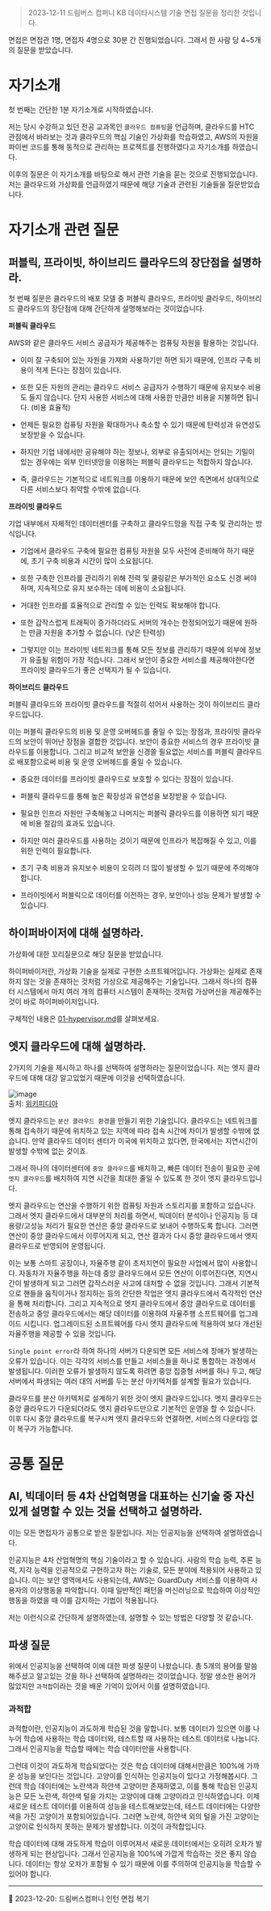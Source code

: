 > 2023-12-11 드림버스 컴퍼니 KB 데이타시스템 기술 면접 질문을 정리한 것입니다.

면접은 면접관 1명, 면접자 4명으로 30분 간 진행되었습니다. 그래서 한 사람 당 4~5개의 질문을 받았습니다.

# 자기소개

첫 번째는 간단한 1분 자기소개로 시작하였습니다.

저는 당시 수강하고 있던 전공 교과목인 `클라우드 컴퓨팅`을 언급하며, 클라우드를 HTC 관점에서 바라보는 것과 클라우드의 핵심 기술인 가상화를 학습하였고, AWS의 자원을 파이썬 코드를 통해 동적으로 관리하는 프로젝트를 진행하였다고 자기소개를 하였습니다.

이후의 질문은 이 자기소개를 바탕으로 해서 관련 기술을 묻는 것으로 진행되었습니다. 저는 클라우드와 가상화를 언급하였기 때문에 해당 기술과 관련된 기술들을 질문받았습니다.

# 자기소개 관련 질문

## 퍼블릭, 프라이빗, 하이브리드 클라우드의 장단점을 설명하라.

첫 번째 질문은 클라우드의 배포 모델 중 퍼블릭 클라우드, 프라이빗 클라우드, 하이브리드 클라우드의 장단점에 대해 간단하게 설명해보라는 것이었습니다.

**퍼블릭 클라우드**

AWS와 같은 클라우드 서비스 공급자가 제공해주는 컴퓨팅 자원을 활용하는 것입니다. 

- 이미 잘 구축되어 있는 자원을 가져와 사용하기만 하면 되기 때문에, 인프라 구축 비용이 적게 든다는 장점이 있습니다.

- 또한 모든 자원의 관리는 클라우드 서비스 공급자가 수행하기 때문에 유지보수 비용도 들지 않습니다. 단지 사용한 서비스에 대해 사용한 만큼만 비용을 지불하면 됩니다. (비용 효율적)

- 언제든 필요한 컴퓨팅 자원을 확대하거나 축소할 수 있기 때문에 탄력성과 유연성도 보장받을 수 있습니다.

- 하지만 기업 내에서만 공유해야 하는 정보나, 외부로 유출되어서는 안되는 기밀이 있는 경우에는 외부 인터넷망을 이용하는 퍼블릭 클라우드는 적합하지 않습니다.

- 즉, 클라우드는 기본적으로 네트워크를 이용하기 때문에 보안 측면에서 상대적으로 다른 서비스보다 취약할 수밖에 없습니다.


**프라이빗 클라우드**

기업 내부에서 자체적인 데이터센터를 구축하고 클라우드망을 직접 구축 및 관리하는 방식입니다.

- 기업에서 클라우드 구축에 필요한 컴퓨팅 자원을 모두 사전에 준비해야 하기 때문에, 초기 구축 비용과 시간이 많이 소요됩니다.

- 또한 구축한 인프라를 관리하기 위해 전력 및 쿨링같은 부가적인 요소도 신경 써야하며, 지속적으로 유지 보수하는 데에 비용이 소요됩니다.

- 거대한 인프라를 효율적으로 관리할 수 있는 인력도 확보해야 합니다.

- 또한 갑작스럽게 트래픽이 증가하더라도 서버의 개수는 한정되어있기 때문에 원하는 만큼 자원을 추가할 수 없습니다. (낮은 탄력성)

- 그렇지만 이는 프라이빗 네트워크를 통해 모든 정보를 관리하기 때문에 외부에 정보가 유출될 위험이 가장 적습니다. 그래서 보안이 중요한 서비스를 제공해야한다면 프라이빗 클라우드가 좋은 선택지가 될 수 있습니다.

**하이브리드 클라우드**

퍼블릭 클라우드와 프라이빗 클라우드를 적절히 섞어서 사용하는 것이 하이브리드 클라우드입니다.

이는 퍼블릭 클라우드의 비용 및 운영 오버헤드를 줄일 수 있는 장점과, 프라이빗 클라우드의 보안이 뛰어난 장점을 결합한 것입니다. 보안이 중요한 서비스의 경우 프라이빗 클라우드를 이용합니다. 그리고 비교적 보안을 신경쓸 필요없는 서비스를 퍼블릭 클라우드로 배포함으로써 비용 및 운영 오버헤드를 줄일 수 있습니다.

- 중요한 데이터를 프라이빗 클라우드로 보호할 수 있다는 장점이 있습니다.

- 퍼블릭 클라우드를 통해 높은 확장성과 유연성을 보장받을 수 있습니다.

- 필요한 인프라 자원만 구축해놓고 나머지는 퍼블릭 클라우드를 이용하면 되기 때문에 비용 절감의 효과도 있습니다.

- 하지만 여러 클라우드를 사용하는 것이기 때문에 인프라가 복잡해질 수 있고, 이를 위한 인력이 필요합니다.

- 초기 구축 비용과 유지보수 비용이 오히려 더 많이 발생할 수 있기 때문에 주의해야 합니다.

- 프라이빗에서 퍼블릭으로 데이터를 이전하는 경우, 보안이나 성능 문제가 발생할 수 있습니다.

## 하이퍼바이저에 대해 설명하라.

가상화에 대한 꼬리질문으로 해당 질문을 받았습니다.

하이퍼바이저란, 가상화 기술을 실제로 구현한 소프트웨어입니다. 가상화는 실제로 존재하지 않는 것을 존재하는 것처럼 가상으로 제공해주는 기술입니다. 그래서 하나의 컴퓨터 시스템에서 마치 여러 개의 컴퓨터 시스템이 존재하는 것처럼 가상머신을 제공해주는 것이 바로 하이퍼바이저입니다.

구체적인 내용은 [01-hypervisor.md](https://github.com/Ohjiwoo-lab/TIL/blob/main/Virtualization/01_hypervisor.md)를 살펴보세요.

## 엣지 클라우드에 대해 설명하라.

2가지의 기술을 제시하고 하나를 선택하여 설명하라는 질문이었습니다. 저는 엣지 클라우드에 대해 대강 알고있었기 때문에 이것을 선택하였습니다.

![image](https://github.com/Ohjiwoo-lab/TIL/assets/74577768/221f6448-2025-4307-9c18-0fea6be350b1)   
출처: [위키피디아](https://ko.wikipedia.org/wiki/%EC%97%90%EC%A7%80_%EC%BB%B4%ED%93%A8%ED%8C%85)

엣지 클라우드는 `분산 클라우드 환경`을 만들기 위한 기술입니다. 클라우드는 네트워크를 통해 접속하기 때문에 위치하고 있는 지역에 따라 접속 시간에 차이가 발생할 수밖에 없습니다. 만약 클라우드 데이터 센터가 미국에 위치하고 있다면, 한국에서는 지연시간이 발생할 수밖에 없는 것이죠.

그래서 하나의 데이터센터에 `중앙 클라우드`를 배치하고, 빠른 데이터 전송이 필요한 곳에 `엣지 클라우드`를 배치하여 지연 시간을 최대한 줄일 수 있도록 한 것이 엣지 클라우드입니다. 

엣지 클라우드는 연산을 수행하기 위한 컴퓨팅 자원과 스토리지를 포함하고 있습니다. 그래서 엣지 클라우드에서 대부분의 처리를 하면서, 빅데이터 분석이나 인공지능 등 대용량/고성능 처리가 필요한 연산은 중앙 클라우드로 보내어 수행하도록 합니다. 그러면 연산이 중앙 클라우드에서 이루어지게 되고, 연산 결과가 다시 중앙 클라우드에서 엣지 클라우드로 반영되어 운영됩니다.

이는 보통 스마트 공장이나, 자율주행 같이 초저지연이 필요한 사업에서 많이 사용합니다. 자동차가 자율주행을 하는데 중앙 클라우드에서 모든 연산이 이루어진다면, 지연시간이 발생하게 되고 그러면 갑작스러운 사고에 대처할 수 없을 것입니다. 그래서 기본적으로 핸들을 움직이거나 정지하는 등의 간단한 작업은 엣지 클라우드에서 즉각적인 연산을 통해 처리합니다. 그리고 지속적으로 엣지 클라우드에서 중앙 클라우드로 데이터를 전송하고 중앙 클라우드에서는 해당 데이터를 이용하여 자율주행 소프트웨어를 업그레이드 시킵니다. 업그레이드된 소프트웨어를 다시 엣지 클라우드에 적용하여 보다 개선된 자율주행을 제공할 수 있을 것입니다.

`Single point error`라 하여 하나의 서버가 다운되면 모든 서비스에 장애가 발생하는 오류가 있습니다. 이는 각각의 서비스를 만들고 서비스들을 하나로 통합하는 과정에서 발생됩니다. 이러한 오류가 발생하지 않도록 하려면 중앙 집중형 서버를 하나 두고, 해당 서버에서 파생되는 여러 대의 서버를 두는 분산 아키텍처를 설계할 필요가 있습니다.

클라우드를 분산 아키텍처로 설계하기 위한 것이 엣지 클라우드입니다. 엣지 클라우드는 중앙 클라우드가 다운되더라도 엣지 클라우드만으로 기본적인 운영을 할 수 있습니다. 이후 다시 중앙 클라우드를 복구시켜 엣지 클라우드와 연결하면, 서비스의 다운타임 없이 복구가 가능합니다.

# 공통 질문

## AI, 빅데이터 등 4차 산업혁명을 대표하는 신기술 중 자신있게 설명할 수 있는 것을 선택하고 설명하라.

이는 모든 면접자가 공통으로 받은 질문입니다. 저는 인공지능을 선택하여 설명하였습니다.

인공지능은 4차 산업혁명의 핵심 기술이라고 할 수 있습니다. 사람의 학습 능력, 추론 능력, 지각 능력을 인공적으로 구현하고자 하는 기술로, 모든 분야에 적용되어 사용하고 있습니다. 이는 보안 영역에서도 사용되는데, AWS는 GuardDuty 서비스를 이용하여 사용자의 이상행동을 파악합니다. 이때 일반적인 패턴을 머신러닝으로 학습하여 이상적인 행동을 하였을 때 이를 감지하는 기법이 적용됩니다.

저는 이런식으로 간단하게 설명하였는데, 설명할 수 있는 방법은 다양할 것 같습니다.

## 파생 질문

위에서 인공지능을 선택하여 이에 대한 파생 질문이 나왔습니다. 총 5개의 용어를 말씀해주셨고 알고있는 것을 하나 선택하여 설명하라는 것이었습니다. 정말 생소한 용어가 많았지만 `과적합`이라는 것을 배운 기억이 있어서 이를 설명하였습니다.

### 과적합

과적합이란, 인공지능이 과도하게 학습된 것을 말합니다. 보통 데이터가 있으면 이를 나누어 학습에 사용하는 학습 데이터와, 테스트할 때 사용하는 테스트 데이터로 나눕니다. 그래서 인공지능을 학습할 때에는 학습 데이터만을 사용합니다.

그런데 이것이 과도하게 학습되었다는 것은 학습 데이터에 대해서만큼은 100%에 가까운 성능을 보인다는 것입니다. 고양이를 인식하는 인공지능이 있다고 가정해봅시다. 그런데 학습 데이터에는 노란색과 하얀색 고양이만 존재하였고, 이를 통해 학습된 인공지능은 모든 노란색, 하얀색 털을 가지는 고양이에 대해 고양이라고 인식하였습니다. 이제 새로운 테스트 데이터를 이용하여 성능을 테스트해보았는데, 테스트 데이터에는 다양한 색을 가진 고양이가 포함되어있습니다. 그러면 노란색, 하얀색 외의 털을 가진 고양이는 고양이로 인식하지 못하는 문제가 발생합니다. 이것이 과적합입니다.

학습 데이터에 대해 과도하게 학습이 이루어져서 새로운 데이터에서는 오히려 오차가 발생하게 되는 현상입니다. 그래서 인공지능을 100%에 가깝게 학습하는 것은 좋지 않습니다. 데이터는 항상 오차가 포함될 수 있기 때문에 이를 주의하여 인공지능을 학습할 수 있어야 합니다.

<hr/>

📌 2023-12-20: 드림버스컴퍼니 인턴 면접 복기